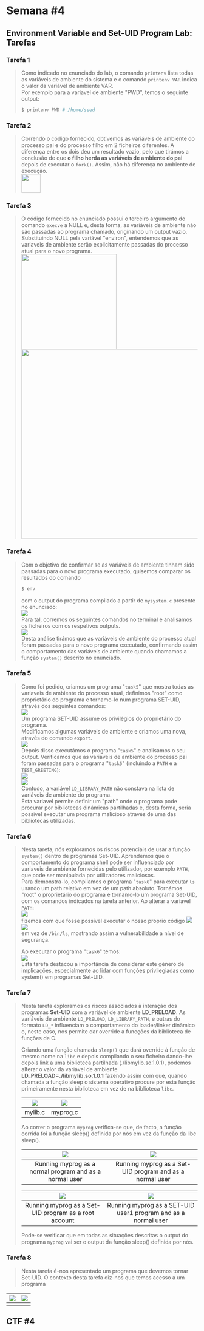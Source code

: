 # Semana #4

## Environment Variable and Set-UID Program Lab: Tarefas

### Tarefa 1

> Como indicado no enunciado do lab, o comando `printenv` lista todas as variáveis de ambiente do sistema e o comando `printenv VAR` indica o valor da variável de ambiente VAR. <br>
> Por exemplo para a variavel de ambiente "PWD", temos o seguinte output: <br>
>
> ```bash
> $ printenv PWD # /home/seed
> ```

### Tarefa 2

> Correndo o código fornecido, obtivemos as variáveis de ambiente do processo pai e do processo filho em 2 ficheiros diferentes. A diferença entre os dois deu um resultado vazio, pelo que tirámos a conclusão de que **o filho herda as variáveis de ambiente do pai** depois de executar o `fork()`. Assim, não há diferença no ambiente de execução. <br>
> <img height="50" src="images/l4t2.png">

### Tarefa 3

> O código fornecido no enunciado possui o terceiro argumento do comando `execve` a NULL e, desta forma, as variáveis de ambiente não são passadas ao programa chamado, originando um output vazio. <br>
> Substituindo NULL pela variável "environ", entendemos que as variaveis de ambiente serão explicitamente passadas do processo atual para o novo programa. <br>
> <img height = "250" src="images/log4t3.png">
> <img height = "500" src="images/log4t3_part2.png">

### Tarefa 4 
> Com o objetivo de confirmar se as variáveis de ambiente tinham sido passadas para o novo programa executado, quisemos comparar os resultados do comando
> ````bash
> $ env
> ```` 
> com o output do programa compilado a partir de `mysystem.c` presente no enunciado: <br>
> <img src="images/log4t4_pt1.png"> <br>
> Para tal, corremos os seguintes comandos no terminal e analisamos os ficheiros com os respetivos outputs. <br>
> <img src="images/log4t4_pt2.png"> <br>
> Desta análise tirámos que as variáveis de ambiente do processo atual foram passadas para o novo programa executado, confirmando assim o comportamento das variáveis de ambiente quando chamamos a função `system()` descrito no enunciado. <br>

### Tarefa 5

> Como foi pedido, criamos um programa "`task5`" que mostra todas as variaveis de ambiente do processo atual, definimos "root" como proprietário do programa e tornamo-lo num programa SET-UID, através dos seguintes comandos: <br>
> <img src="images/log4t5_pt1.png"> <br>
> Um programa SET-UID assume os privilégios do proprietário do programa. <br>
> Modificamos algumas variáveis de ambiente e criamos uma nova, através do comando `export`. <br>
> <img src="images/log4t5_pt2.png"> <br>
> Depois disso executámos o programa "`task5`" e analisamos o seu output.
> Verificamos que as variavéis de ambiente do processo pai foram passadas para o programa "`task5`" (incluindo a `PATH` e a `TEST_GREETING`): <br> 
> <img src="images/log4t5_pt3.png"> <br>
> <img src="images/log4t5_pt4.png"> <br>
> Contudo, a variável `LD_LIBRARY_PATH` não constava na lista de variáveis de ambiente do programa. <br>
> Esta variavel permite definir um "path" onde o programa pode procurar por bibliotecas dinâmicas partilhadas e, desta forma, seria possivel executar um programa malicioso através de uma das bibliotecas utilizadas. <br>

### Tarefa 6

> Nesta tarefa, nós exploramos os riscos potenciais de usar a função `system()` dentro de programas Set-UID. Aprendemos que o comportamento do programa shell pode ser influenciado por variaveis de ambiente fornecidas pelo utilizador, por exemplo `PATH`, que pode ser manipulada por utilizadores maliciosos. <br>
> Para demonstra-lo, compilamos o programa "`task6`" para executar `ls` usando um path relativo em vez de um path absoluto. Tornámos "root" o proprietário do programa e tornamo-lo um programa Set-UID, com os comandos indicados na tarefa anterior. Ao alterar a variavel `PATH`: <br>
> <img src="images/log4t6_pt1.png"> <br>
> fizemos com que fosse possível executar o nosso próprio código 
> <img src="images/log4t6_pt2.png"> <br>
> <img src="images/log4t6_pt3.png"> <br>
> em vez de `/bin/ls`, mostrando assim a vulnerabilidade a nível de segurança. <br>
>
> Ao executar o programa "`task6`" temos: <br>
> <img src="images/log4t6_pt4.png"> <br>
> Esta tarefa destacou a importância de considerar este género de implicações, especialmente ao lidar com funções privilegiadas como system() em programas Set-UID. <br>

### Tarefa 7

> Nesta tarefa exploramos os riscos associados à interação dos programas **Set-UID** com a variável de ambiente **LD_PRELOAD**. As variáveis de ambiente `LD_PRELOAD`, `LD_LIBRARY_PATH`, e outras do formato `LD_*` influenciam o comportamento do loader/linker dinâmico o, neste caso, nos permite dar override a funcções da biblioteca de funções de C.
>
> Criando uma função chamada `sleep()` que dará override à função de mesmo nome na `libc` e depois compilando o seu ficheiro dando-lhe depois link a uma biblioteca partilhada (./libmylib.so.1.0.1), podemos alterar o valor da variável de ambiente **LD_PRELOAD=./libmylib.so.1.0.1** fazendo assim com que, quando chamada a função sleep o sistema operativo procure por esta função primeiramente nesta biblioteca em vez de na biblioteca `libc`.
>
> | <img src="images/mylib.png"> | <img src="images/myprog.png"> |
> | ---------------------------- | ----------------------------- |
> | mylib.c                      | myprog.c                      |
>
> Ao correr o programa `myprog` verifica-se que, de facto, a função corrida foi a função sleep() definida por nós em vez da função da libc sleep().
>
> | <img src="images/exec1.png"> | <img src="images/exec2.png"> |
> | :-----------------------------------------------------: | :------------------------------------------------------: |
> | Running myprog as a normal program and as a normal user | Running myprog as a Set-UID program and as a normal user |
>
> | <img src="images/exec3.png"> | <img src="images/exec4.png"> | 
> |:------------------------------------------------------: |:------------------------------------------------------: |
> | Running myprog as a Set-UID program as a root account | Running myprog as a SET-UID user1 program and as a normal user |
>
> Pode-se verificar que em todas as situações descritas o output do programa `myprog` vai ser o output da função sleep() definida por nós. 

### Tarefa 8

> Nesta tarefa é-nos apresentado um programa que devemos tornar Set-UID. O contexto desta tarefa diz-nos que temos acesso a um programa 

| <img src="images/rm1.png"> | <img src="images/rm2.png"> |
| :--: | :--: |
|  |  |



## CTF #4